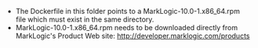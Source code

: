 - The Dockerfile in this folder points to a MarkLogic-10.0-1.x86_64.rpm file which must exist in the same directory.
- MarkLogic-10.0-1.x86_64.rpm needs to be downloaded directly from MarkLogic's Product Web site: http://developer.marklogic.com/products
